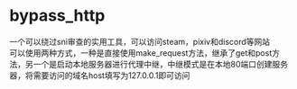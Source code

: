# bypass_http
一个可以绕过sni审查的实用工具，可以访问steam，pixiv和discord等网站  
可以使用两种方式，一种是直接使用make_request方法，继承了get和post方法，另一个是启动本地服务器进行代理中继，中继模式是在本地80端口创建服务器，将需要访问的域名host填写为127.0.0.1即可访问  